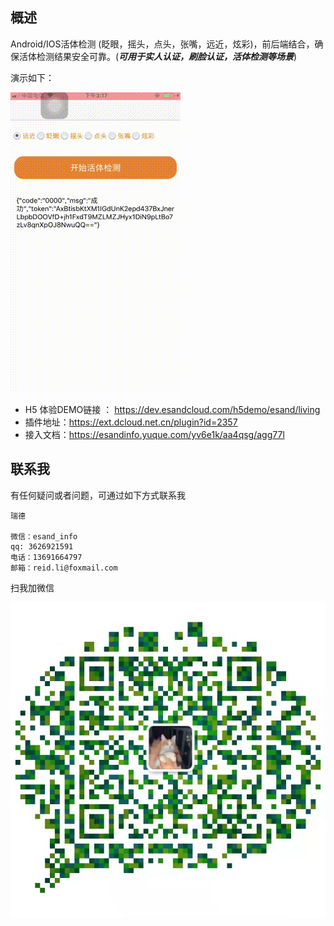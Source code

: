 ## 概述
Android/IOS活体检测 (眨眼，摇头，点头，张嘴，远近，炫彩)，前后端结合，确保活体检测结果安全可靠。(***可用于实人认证，刷脸认证，活体检测等场景***)


演示如下：

![DEMO](imgs/demo.gif)


- H5 体验DEMO链接 ： https://dev.esandcloud.com/h5demo/esand/living
- 插件地址：https://ext.dcloud.net.cn/plugin?id=2357
- 接入文档：https://esandinfo.yuque.com/yv6e1k/aa4qsg/agg77l

## 联系我
有任何疑问或者问题，可通过如下方式联系我

```
瑞德

微信：esand_info
qq: 3626921591
电话：13691664797
邮箱：reid.li@foxmail.com
```

扫我加微信

![QRCODE](imgs/qrcode.jpeg)
